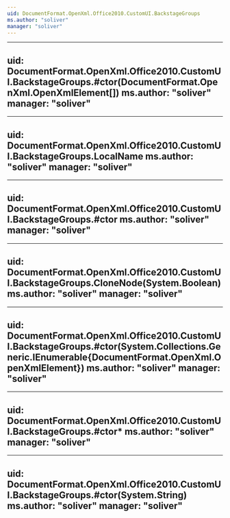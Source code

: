```yaml
---
uid: DocumentFormat.OpenXml.Office2010.CustomUI.BackstageGroups
ms.author: "soliver"
manager: "soliver"
---
```


---
uid: DocumentFormat.OpenXml.Office2010.CustomUI.BackstageGroups.#ctor(DocumentFormat.OpenXml.OpenXmlElement[])
ms.author: "soliver"
manager: "soliver"
---

---
uid: DocumentFormat.OpenXml.Office2010.CustomUI.BackstageGroups.LocalName
ms.author: "soliver"
manager: "soliver"
---

---
uid: DocumentFormat.OpenXml.Office2010.CustomUI.BackstageGroups.#ctor
ms.author: "soliver"
manager: "soliver"
---

---
uid: DocumentFormat.OpenXml.Office2010.CustomUI.BackstageGroups.CloneNode(System.Boolean)
ms.author: "soliver"
manager: "soliver"
---

---
uid: DocumentFormat.OpenXml.Office2010.CustomUI.BackstageGroups.#ctor(System.Collections.Generic.IEnumerable{DocumentFormat.OpenXml.OpenXmlElement})
ms.author: "soliver"
manager: "soliver"
---

---
uid: DocumentFormat.OpenXml.Office2010.CustomUI.BackstageGroups.#ctor*
ms.author: "soliver"
manager: "soliver"
---

---
uid: DocumentFormat.OpenXml.Office2010.CustomUI.BackstageGroups.#ctor(System.String)
ms.author: "soliver"
manager: "soliver"
---
